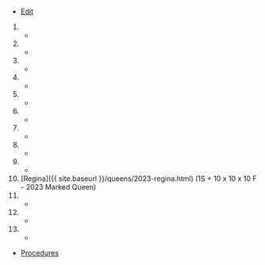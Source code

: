 * [Edit](https://github.com/joejcollins/rhapsody-angel/edit/master/_includes/apiary.md)

1. -
2. -
3. -
4. -
5. -
6. -
7. -
8. -
9. -
10. [Regina]({{ site.baseurl }}/queens/2023-regina.html) (1S + 10 x 10 x 10 F - 2023 Marked Queen)
11. -
12. -
13. -

* [Procedures](https://github.com/joejcollins/rhapsody-angel/raw/master/book/00Book.pdf)
